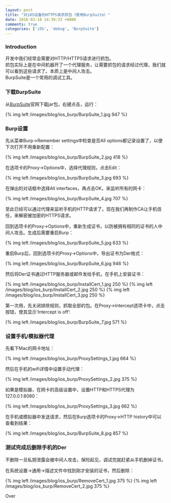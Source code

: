 ```yaml
---
layout: post
title: "对iOS设备的HTTPS请求抓包（使用BurpSuite）"
date: 2016-03-18 14:39:33 +0800
comments: true
categories: ['iOS', 'debug', 'BurpSuite']
---
```


### Introduction
开发中我们经常会需要对HTTP/HTTPS请求进行抓包。  
抓包实际上是在中间机器开了一个代理服务，让需要抓包的请求经过代理，我们就可以看到这些请求了。本质上是中间人攻击。  
BurpSuite是一个常用的调试工具。  

### 下载BurpSuite
从[BurpSuite](http://portswigger.net/burp/download.html)官网下载jar包，右键点击，运行：  

{% img left /images/blog/ios_burp/BurpSuite_1.jpg 947 %}  

<!--more-->

### Burp设置

先从菜单Burp->Remember settings中检查是否All options都记录设置了，以便下次打开不用重新配置：  

{% img left /images/blog/ios_burp/BurpSuite_2.jpg 418 %}  

在选项卡的Proxy->Options中，选择代理规则，点击Edit：  

{% img left /images/blog/ios_burp/BurpSuite_3.jpg 693 %}  

在弹出的对话框中选择All interfaces，再点击OK，来监听所有的网卡：  

{% img left /images/blog/ios_burp/BurpSuite_4.jpg 707 %}  

至此已经可以通过代理来监听手机的HTTP请求了。现在我们再制作CA让手机信任，来解密被加密的HTTPS请求。  

回到选项卡的Proxy->Options中，重新生成证书，以防被拥有相同的证书的人中间人攻击。生成后需要重启Burp：  

{% img left /images/blog/ios_burp/BurpSuite_5.jpg 633 %}  

重启Burp后，回到选项卡的Proxy->Options中，导出证书为Der格式：  

{% img left /images/blog/ios_burp/BurpSuite_6.jpg 946 %}  

然后将Der证书通过HTTP服务器或邮件发给手机，在手机上安装证书：  

{% img left /images/blog/ios_burp/InstallCert_1.jpg 250 %}
{% img left /images/blog/ios_burp/InstallCert_2.jpg 250 %}
{% img left /images/blog/ios_burp/InstallCert_3.jpg 250 %}

第一次用，先关闭排除规则，抓取全部的包。在Proxy->Intercept选项卡中，点击按钮，使其显示‘Intercept is off’:  

{% img left /images/blog/ios_burp/BurpSuite_7.jpg 571 %}  

### 设置手机/模拟器代理

先看下Mac的网卡地址：  

{% img left /images/blog/ios_burp/ProxySettings_1.jpg 664 %}  

然后在手机的wifi详情中设置手动代理：  

{% img left /images/blog/ios_burp/ProxySettings_2.jpg 375 %}  

如果是模拟器，在网卡的高级设置中，设置HTTP和HTTPS代理为127.0.0.1:8080：  

{% img left /images/blog/ios_burp/ProxySettings_3.jpg 662 %}  

在手机或模拟器中发送请求，然后在Burp选项卡的Proxy->HTTP history中可以查看到结果：  

{% img left /images/blog/ios_burp/BurpSuite_8.jpg 857 %}  

### 测试完成后删除手机的Der

不删除一旦私钥泄露会被中间人攻击，保险起见，调试完就赶紧从手机删掉证书。  

在系统设置->通用->描述文件中找到刚才安装的证书，然后删除：  

{% img left /images/blog/ios_burp/RemoveCert_1.jpg 375 %}
{% img left /images/blog/ios_burp/RemoveCert_2.jpg 375 %}  


Over
